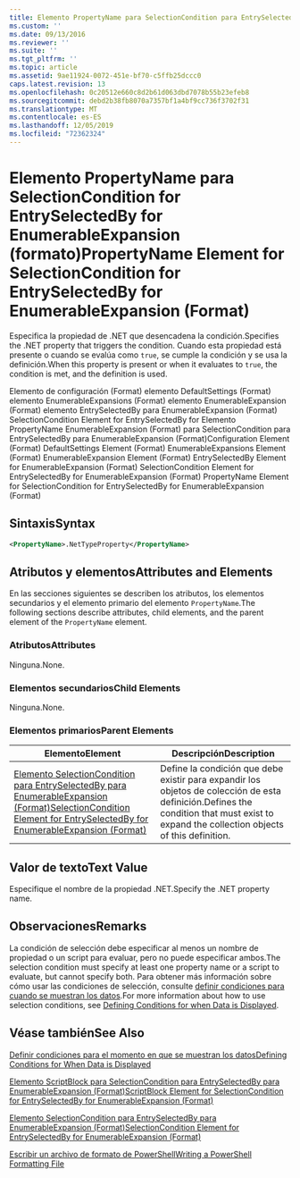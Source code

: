 ```yaml
---
title: Elemento PropertyName para SelectionCondition para EntrySelectedBy para EnumerableExpansion (Format) | Microsoft Docs
ms.custom: ''
ms.date: 09/13/2016
ms.reviewer: ''
ms.suite: ''
ms.tgt_pltfrm: ''
ms.topic: article
ms.assetid: 9ae11924-0072-451e-bf70-c5ffb25dccc0
caps.latest.revision: 13
ms.openlocfilehash: 0c20512e660c8d2b61d063dbd7078b55b23efeb8
ms.sourcegitcommit: debd2b38fb8070a7357bf1a4bf9cc736f3702f31
ms.translationtype: MT
ms.contentlocale: es-ES
ms.lasthandoff: 12/05/2019
ms.locfileid: "72362324"
---
```

# <a name="propertyname-element-for-selectioncondition-for-entryselectedby-for-enumerableexpansion-format"></a><span data-ttu-id="e0680-102">Elemento PropertyName para SelectionCondition for EntrySelectedBy for EnumerableExpansion (formato)</span><span class="sxs-lookup"><span data-stu-id="e0680-102">PropertyName Element for SelectionCondition for EntrySelectedBy for EnumerableExpansion (Format)</span></span>

<span data-ttu-id="e0680-103">Especifica la propiedad de .NET que desencadena la condición.</span><span class="sxs-lookup"><span data-stu-id="e0680-103">Specifies the .NET property that triggers the condition.</span></span> <span data-ttu-id="e0680-104">Cuando esta propiedad está presente o cuando se evalúa como `true`, se cumple la condición y se usa la definición.</span><span class="sxs-lookup"><span data-stu-id="e0680-104">When this property is present or when it evaluates to `true`, the condition is met, and the definition is used.</span></span>

<span data-ttu-id="e0680-105">Elemento de configuración (Format) elemento DefaultSettings (Format) elemento EnumerableExpansions (Format) elemento EnumerableExpansion (Format) elemento EntrySelectedBy para EnumerableExpansion (Format) SelectionCondition Element for EntrySelectedBy for Elemento PropertyName EnumerableExpansion (Format) para SelectionCondition para EntrySelectedBy para EnumerableExpansion (Format)</span><span class="sxs-lookup"><span data-stu-id="e0680-105">Configuration Element (Format) DefaultSettings Element (Format) EnumerableExpansions Element (Format) EnumerableExpansion Element (Format) EntrySelectedBy Element for EnumerableExpansion (Format) SelectionCondition Element for EntrySelectedBy for EnumerableExpansion (Format) PropertyName Element for SelectionCondition for EntrySelectedBy for EnumerableExpansion (Format)</span></span>

## <a name="syntax"></a><span data-ttu-id="e0680-106">Sintaxis</span><span class="sxs-lookup"><span data-stu-id="e0680-106">Syntax</span></span>

```xml
<PropertyName>.NetTypeProperty</PropertyName>
```

## <a name="attributes-and-elements"></a><span data-ttu-id="e0680-107">Atributos y elementos</span><span class="sxs-lookup"><span data-stu-id="e0680-107">Attributes and Elements</span></span>

<span data-ttu-id="e0680-108">En las secciones siguientes se describen los atributos, los elementos secundarios y el elemento primario del elemento `PropertyName`.</span><span class="sxs-lookup"><span data-stu-id="e0680-108">The following sections describe attributes, child elements, and the parent element of the `PropertyName` element.</span></span>

### <a name="attributes"></a><span data-ttu-id="e0680-109">Atributos</span><span class="sxs-lookup"><span data-stu-id="e0680-109">Attributes</span></span>

<span data-ttu-id="e0680-110">Ninguna.</span><span class="sxs-lookup"><span data-stu-id="e0680-110">None.</span></span>

### <a name="child-elements"></a><span data-ttu-id="e0680-111">Elementos secundarios</span><span class="sxs-lookup"><span data-stu-id="e0680-111">Child Elements</span></span>

<span data-ttu-id="e0680-112">Ninguna.</span><span class="sxs-lookup"><span data-stu-id="e0680-112">None.</span></span>

### <a name="parent-elements"></a><span data-ttu-id="e0680-113">Elementos primarios</span><span class="sxs-lookup"><span data-stu-id="e0680-113">Parent Elements</span></span>

|<span data-ttu-id="e0680-114">Elemento</span><span class="sxs-lookup"><span data-stu-id="e0680-114">Element</span></span>|<span data-ttu-id="e0680-115">Descripción</span><span class="sxs-lookup"><span data-stu-id="e0680-115">Description</span></span>|
|-------------|-----------------|
|[<span data-ttu-id="e0680-116">Elemento SelectionCondition para EntrySelectedBy para EnumerableExpansion (Format)</span><span class="sxs-lookup"><span data-stu-id="e0680-116">SelectionCondition Element for EntrySelectedBy for EnumerableExpansion (Format)</span></span>](./selectioncondition-element-for-entryselectedby-for-enumerableexpansion-format.md)|<span data-ttu-id="e0680-117">Define la condición que debe existir para expandir los objetos de colección de esta definición.</span><span class="sxs-lookup"><span data-stu-id="e0680-117">Defines the condition that must exist to expand the collection objects of this definition.</span></span>|

## <a name="text-value"></a><span data-ttu-id="e0680-118">Valor de texto</span><span class="sxs-lookup"><span data-stu-id="e0680-118">Text Value</span></span>

<span data-ttu-id="e0680-119">Especifique el nombre de la propiedad .NET.</span><span class="sxs-lookup"><span data-stu-id="e0680-119">Specify the .NET property name.</span></span>

## <a name="remarks"></a><span data-ttu-id="e0680-120">Observaciones</span><span class="sxs-lookup"><span data-stu-id="e0680-120">Remarks</span></span>

<span data-ttu-id="e0680-121">La condición de selección debe especificar al menos un nombre de propiedad o un script para evaluar, pero no puede especificar ambos.</span><span class="sxs-lookup"><span data-stu-id="e0680-121">The selection condition must specify at least one property name or a script to evaluate, but cannot specify both.</span></span> <span data-ttu-id="e0680-122">Para obtener más información sobre cómo usar las condiciones de selección, consulte [definir condiciones para cuando se muestran los datos](./defining-conditions-for-displaying-data.md).</span><span class="sxs-lookup"><span data-stu-id="e0680-122">For more information about how to use selection conditions, see [Defining Conditions for when Data is Displayed](./defining-conditions-for-displaying-data.md).</span></span>

## <a name="see-also"></a><span data-ttu-id="e0680-123">Véase también</span><span class="sxs-lookup"><span data-stu-id="e0680-123">See Also</span></span>

[<span data-ttu-id="e0680-124">Definir condiciones para el momento en que se muestran los datos</span><span class="sxs-lookup"><span data-stu-id="e0680-124">Defining Conditions for When Data is Displayed</span></span>](./defining-conditions-for-displaying-data.md)

[<span data-ttu-id="e0680-125">Elemento ScriptBlock para SelectionCondition para EntrySelectedBy para EnumerableExpansion (Format)</span><span class="sxs-lookup"><span data-stu-id="e0680-125">ScriptBlock Element for SelectionCondition for EntrySelectedBy for EnumerableExpansion (Format)</span></span>](./scriptblock-element-for-selectioncondition-for-entryselectedby-for-enumerableexpansion-format.md)

[<span data-ttu-id="e0680-126">Elemento SelectionCondition para EntrySelectedBy para EnumerableExpansion (Format)</span><span class="sxs-lookup"><span data-stu-id="e0680-126">SelectionCondition Element for EntrySelectedBy for EnumerableExpansion (Format)</span></span>](./selectioncondition-element-for-entryselectedby-for-enumerableexpansion-format.md)

[<span data-ttu-id="e0680-127">Escribir un archivo de formato de PowerShell</span><span class="sxs-lookup"><span data-stu-id="e0680-127">Writing a PowerShell Formatting File</span></span>](./writing-a-powershell-formatting-file.md)

